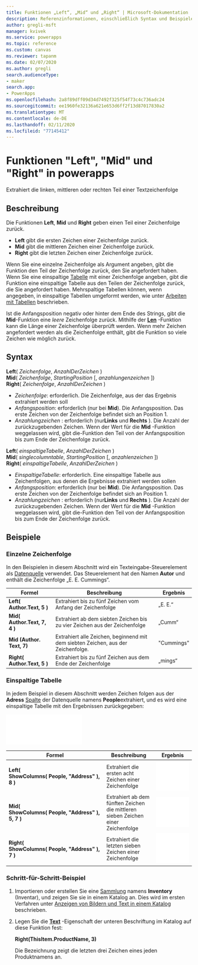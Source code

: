 ```yaml
---
title: Funktionen „Left“, „Mid“ und „Right“ | Microsoft-Dokumentation
description: Referenzinformationen, einschließlich Syntax und Beispielen, für die Funktionen "Left", "Mid" und "Right" in powerapps
author: gregli-msft
manager: kvivek
ms.service: powerapps
ms.topic: reference
ms.custom: canvas
ms.reviewer: tapanm
ms.date: 02/07/2020
ms.author: gregli
search.audienceType:
- maker
search.app:
- PowerApps
ms.openlocfilehash: 2a8f89dff09d34d7492f325f54f73c4c736adc24
ms.sourcegitcommit: ee1960fe32136a621e653d6ff2f13d87017830a2
ms.translationtype: MT
ms.contentlocale: de-DE
ms.lasthandoff: 02/11/2020
ms.locfileid: "77145412"
---
```

# <a name="left-mid-and-right-functions-in-power-apps"></a>Funktionen "Left", "Mid" und "Right" in powerapps
Extrahiert die linken, mittleren oder rechten Teil einer Textzeichenfolge

## <a name="description"></a>Beschreibung
Die Funktionen **Left**, **Mid** und **Right** geben einen Teil einer Zeichenfolge zurück.

* **Left** gibt die ersten Zeichen einer Zeichenfolge zurück.
* **Mid** gibt die mittleren Zeichen einer Zeichenfolge zurück.
* **Right** gibt die letzten Zeichen einer Zeichenfolge zurück.

Wenn Sie eine einzelne Zeichenfolge als Argument angeben, gibt die Funktion den Teil der Zeichenfolge zurück, den Sie angefordert haben. Wenn Sie eine einspaltige [Tabelle](../working-with-tables.md) mit einer Zeichenfolge angeben, gibt die Funktion eine einspaltige Tabelle aus den Teilen der Zeichenfolge zurück, die Sie angefordert haben. Mehrspaltige Tabellen können, wenn angegeben, in einspaltige Tabellen umgeformt werden, wie unter [Arbeiten mit Tabellen](../working-with-tables.md) beschrieben.

Ist die Anfangsposition negativ oder hinter dem Ende des Strings, gibt die **Mid**-Funktion eine *leere* Zeichenfolge zurück.  Mithilfe der **[Len](function-len.md)** -Funktion kann die Länge einer Zeichenfolge überprüft werden. Wenn mehr Zeichen angefordert werden als die Zeichenfolge enthält, gibt die Funktion so viele Zeichen wie möglich zurück.

## <a name="syntax"></a>Syntax
**Left**( *Zeichenfolge*, *AnzahlDerZeichen* )<br>**Mid**( *Zeichenfolge*, *StartingPosition* [, *anzahlungenzeichen* ])<br>**Right**( *Zeichenfolge*, *AnzahlDerZeichen* )

* *Zeichenfolge*: erforderlich. Die Zeichenfolge, aus der das Ergebnis extrahiert werden soll
* *Anfangsposition*: erforderlich (nur bei **Mid**).  Die Anfangsposition.  Das erste Zeichen von der Zeichenfolge befindet sich an Position 1.
* *Anzahlungzeichen* : erforderlich (nur**Links** und **Rechts** ).  Die Anzahl der zurückzugebenden Zeichen.  Wenn der Wert für die **Mid** -Funktion weggelassen wird, gibt die-Funktion den Teil von der Anfangsposition bis zum Ende der Zeichenfolge zurück.

**Left**( *einspaltigeTabelle*, *AnzahlDerZeichen* )<br>**Mid**( *singlecolumntable*, *StartingPosition* [, *anzahlenzeichen* ])<br>**Right**( *einspaltigeTabelle*, *AnzahlDerZeichen* )

* *EinspaltigeTabelle*: erforderlich. Eine einspaltige Tabelle aus Zeichenfolgen, aus denen die Ergebnisse extrahiert werden sollen
* *Anfangsposition*: erforderlich (nur bei **Mid**).  Die Anfangsposition.  Das erste Zeichen von der Zeichenfolge befindet sich an Position 1.
* *Anzahlungzeichen* : erforderlich (nur**Links** und **Rechts** ).  Die Anzahl der zurückzugebenden Zeichen.  Wenn der Wert für die **Mid** -Funktion weggelassen wird, gibt die-Funktion den Teil von der Anfangsposition bis zum Ende der Zeichenfolge zurück.

## <a name="examples"></a>Beispiele
### <a name="single-string"></a>Einzelne Zeichenfolge
In den Beispielen in diesem Abschnitt wird ein Texteingabe-Steuerelement als [Datenquelle](../working-with-data-sources.md) verwendet. Das Steuerelement hat den Namen **Autor** und enthält die Zeichenfolge „E. E. Cummings“.

| Formel | Beschreibung | Ergebnis |
| --- | --- | --- |
| **Left( Author.Text, 5 )** |Extrahiert bis zu fünf Zeichen vom Anfang der Zeichenfolge |„E. E.“ |
| **Mid( Author.Text, 7, 4 )** |Extrahiert ab dem siebten Zeichen bis zu vier Zeichen aus der Zeichenfolge |„Cumm“ |
| **Mid (Author. Text, 7)** |Extrahiert alle Zeichen, beginnend mit dem siebten Zeichen, aus der Zeichenfolge. |"Cummings" |
| **Right( Author.Text, 5 )** |Extrahiert bis zu fünf Zeichen aus dem Ende der Zeichenfolge |„mings“ |

### <a name="single-column-table"></a>Einspaltige Tabelle
In jedem Beispiel in diesem Abschnitt werden Zeichen folgen aus der **Adress** [Spalte](../working-with-tables.md#columns) der Datenquelle namens **People**extrahiert, und es wird eine einspaltige Tabelle mit den Ergebnissen zurückgegeben:

![](media/function-left-mid-right/people-table.png)

| Formel | Beschreibung | Ergebnis |
| --- | --- | --- |
| **Left( ShowColumns(&nbsp;People,&nbsp;"Address"&nbsp;), 8 )** |Extrahiert die ersten acht Zeichen einer Zeichenfolge |<style>IMG {max-width: None}</style> ![](media/function-left-mid-right/people-table-left.png) |
| **Mid( ShowColumns(&nbsp;People,&nbsp;"Address"&nbsp;), 5, 7 )** |Extrahiert ab dem fünften Zeichen die mittleren sieben Zeichen einer Zeichenfolge |![](media/function-left-mid-right/people-table-mid.png) |
| **Right( ShowColumns(&nbsp;People,&nbsp;"Address"&nbsp;), 7 )** |Extrahiert die letzten sieben Zeichen einer Zeichenfolge |![](media/function-left-mid-right/people-table-right.png) |

### <a name="step-by-step-example"></a>Schritt-für-Schritt-Beispiel
1. Importieren oder erstellen Sie eine [Sammlung](../working-with-data-sources.md#collections) namens **Inventory** (Inventar), und zeigen Sie sie in einem Katalog an. Dies wird im ersten Verfahren unter [Anzeigen von Bildern und Text in einem Katalog](../show-images-text-gallery-sort-filter.md) beschrieben.
2. Legen Sie die **[Text](../controls/properties-core.md)** -Eigenschaft der unteren Beschriftung im Katalog auf diese Funktion fest:
   
    **Right(ThisItem.ProductName, 3)**
   
    Die Bezeichnung zeigt die letzten drei Zeichen eines jeden Produktnamens an.

